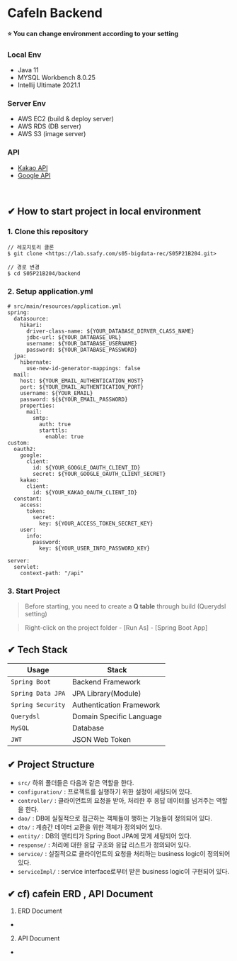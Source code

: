 # CafeIn Backend

#### :star: You can change environment according to your setting
### Local Env
- Java 11
- MYSQL Workbench 8.0.25
- Intellij Ultimate 2021.1

### Server Env
- AWS EC2 (build & deploy server)
- AWS RDS (DB server)
- AWS S3 (image server)

### API
- [Kakao API](https://developers.kakao.com/)
- [Google API](https://console.developers.google.com/apis/credentials)

<br>

## ✔ How to start project in local environment
### 1. Clone this repository
```
// 레포지토리 클론
$ git clone <https://lab.ssafy.com/s05-bigdata-rec/S05P21B204.git>

// 경로 변경
$ cd S05P21B204/backend
```

### 2. Setup application.yml
```
# src/main/resources/application.yml
spring:
  datasource:
    hikari:
      driver-class-name: ${YOUR_DATABASE_DIRVER_CLASS_NAME}
      jdbc-url: ${YOUR_DATABASE_URL}
      username: ${YOUR_DATABASE_USERNAME}
      password: ${YOUR_DATABASE_PASSWORD}
  jpa:
    hibernate:
      use-new-id-generator-mappings: false
  mail:
    host: ${YOUR_EMAIL_AUTHENTICATION_HOST}
    port: ${YOUR_EMAIL_AUTHENTICATION_PORT}
    username: ${YOUR_EMAIL}
    password: ${${YOUR_EMAIL_PASSWORD}
    properties:
      mail:
        smtp:
          auth: true
          starttls:
            enable: true
custom:
  oauth2:
    google:
      client:
        id: ${YOUR_GOOGLE_OAUTH_CLIENT_ID}
        secret: ${YOUR_GOOGLE_OAUTH_CLIENT_SECRET}
    kakao:
      client:
        id: ${YOUR_KAKAO_OAUTH_CLIENT_ID}
  constant:
    access:
      token:
        secret:
          key: ${YOUR_ACCESS_TOKEN_SECRET_KEY}
    user:
      info:
        password:
          key: ${YOUR_USER_INFO_PASSWORD_KEY}

server:
  servlet:
    context-path: "/api"
```
### 3. Start Project
> Before starting, you need to create a **Q table** through build (Querydsl setting)

> Right-click on the project folder - [Run As] - [Spring Boot App] 

## ✔ Tech Stack
| Usage               | Stack                    |
| ------------------- | ------------------------ |
| `Spring Boot`       | Backend Framework        |
| `Spring Data JPA`   | JPA Library(Module)      |
| `Spring Security`   | Authentication Framework |
| `Querydsl`          | Domain Specific Language |
| `MySQL`             | Database                 |
| `JWT`               | JSON Web Token           |

## ✔ Project Structure
- `src/` 하위 폴더들은 다음과 같은 역할을 한다.
- `configuration/` : 프로젝트를 실행하기 위한 설정이 세팅되어 있다.
- `controller/` : 클라이언트의 요청을 받아, 처리한 후 응답 데이터를 넘겨주는 역할을 한다.
- `dao/` : DB에 실질적으로 접근하는 객체들이 행하는 기능들이 정의되어 있다.
- `dto/` : 계층간 데이터 교환을 위한 객체가 정의되어 있다.
- `entity/` : DB의 엔티티가 Spring Boot JPA에 맞게 세팅되어 있다.
- `response/` : 처리에 대한 응답 구조와 응답 리스트가 정의되어 있다.
- `service/` : 실질적으로 클라이언트의 요청을 처리하는 business logic이 정의되어 있다.
- `serviceImpl/` :  service interface로부터 받은 business logic이 구현되어 있다.

## ✔ cf) cafein ERD , API Document
1. ERD Document
- 
2. API Document
- 
